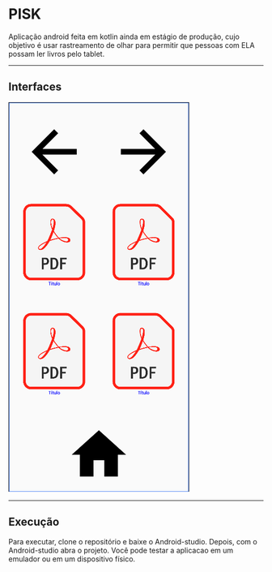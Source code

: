 # PISK
Aplicação android feita em kotlin ainda em estágio de produção, cujo objetivo é usar rastreamento de olhar para permitir que pessoas com ELA possam ler livros pelo tablet. 
______________
## Interfaces

![Seletor de pdfs](Interfaces/Seletor.png)

______________
## Execução

Para executar, clone o repositório e baixe o Android-studio. Depois, com o Android-studio abra o
projeto. Você pode testar a aplicacao em um emulador ou em um dispositivo físico.
